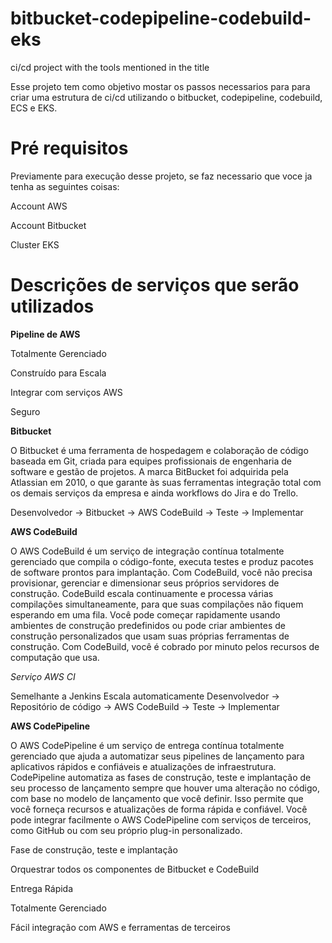 # bitbucket-codepipeline-codebuild-eks
ci/cd project with the tools mentioned in the title

Esse projeto tem como objetivo mostar os passos necessarios para para criar uma estrutura de ci/cd utilizando o bitbucket, codepipeline, codebuild, ECS e EKS.


# Pré requisitos
Previamente para execução desse projeto, se faz necessario que voce ja tenha as seguintes coisas:

Account AWS

Account Bitbucket

Cluster EKS



# Descrições de serviços que serão utilizados

**Pipeline de AWS**

Totalmente Gerenciado

Construído para Escala

Integrar com serviços AWS

Seguro

**Bitbucket**

O Bitbucket é uma ferramenta de hospedagem e colaboração de código baseada em Git, criada para equipes profissionais de engenharia de software e gestão de projetos. A marca BitBucket foi adquirida pela Atlassian em 2010, o que garante às suas ferramentas integração total com os demais serviços da empresa e ainda workflows do Jira e do Trello.

Desenvolvedor -> Bitbucket -> AWS CodeBuild -> Teste -> Implementar


**AWS CodeBuild**

O AWS CodeBuild é um serviço de integração contínua totalmente gerenciado que compila o código-fonte, executa testes e produz pacotes de software prontos para implantação. Com CodeBuild, você não precisa provisionar, gerenciar e dimensionar seus próprios servidores de construção. CodeBuild escala continuamente e processa várias compilações simultaneamente, para que suas compilações não fiquem esperando em uma fila. Você pode começar rapidamente usando ambientes de construção predefinidos ou pode criar ambientes de construção personalizados que usam suas próprias ferramentas de construção. Com CodeBuild, você é cobrado por minuto pelos recursos de computação que usa.

*Serviço AWS CI*

Semelhante a Jenkins
Escala automaticamente
Desenvolvedor -> Repositório de código -> AWS CodeBuild -> Teste -> Implementar

**AWS CodePipeline**

O AWS CodePipeline é um serviço de entrega contínua totalmente gerenciado que ajuda a automatizar seus pipelines de lançamento para aplicativos rápidos e confiáveis ​​e atualizações de infraestrutura. CodePipeline automatiza as fases de construção, teste e implantação de seu processo de lançamento sempre que houver uma alteração no código, com base no modelo de lançamento que você definir. Isso permite que você forneça recursos e atualizações de forma rápida e confiável. Você pode integrar facilmente o AWS CodePipeline com serviços de terceiros, como GitHub ou com seu próprio plug-in personalizado.

Fase de construção, teste e implantação

Orquestrar todos os componentes de Bitbucket e CodeBuild

Entrega Rápida

Totalmente Gerenciado

Fácil integração com AWS e ferramentas de terceiros
